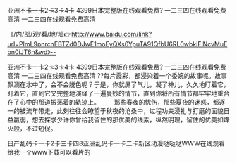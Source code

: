 亚洲不卡一卡2卡3卡4卡
4399日本完整版在线观看免费?
一二三四在线观看免费高清
一二三四在线观看免费高清


《/内/部/观/看/地/址👉http://www.baidu.com/link?url=PImL9pnrcnEBTZd0DJwE1moEyQXs0YpuTA91QfbU6RL0wbkiFlNcvMuEbn0iJT6n&wd》--

亚洲不卡一卡2卡3卡4卡
4399日本完整版在线观看免费?
一二三四在线观看免费高清
一二三四在线观看免费高清
??每片霞彩，都浸染着一个委婉的故事呢。故事飘涮在水中了，会不会脱色呢？于是，你就屏了气儿，凝了神儿，久久地盯着它，盯着它，直到它又完整地演绎了一遍曼妙的情节，直到你将所有情节都牢牢地重合在了心中的那道振荡着的轨迹上。
　　那些春夜的忧伤，那些夏夜的迷惑，都逐一的被流年带走，此刻往往会瞭望于秋夜的沧桑中，过程功夫浸礼与打磨的面貌日益羸弱，想去探求少许你曾给我留住的那优美的线索，纵然明理，留住的优美如烽火般，不过短促。





日产乱码卡一卡2卡三卡四8亚洲乱码卡一卡二卡新区动漫哒哒哒WWW在线观看给我一个www下载可以看片的
